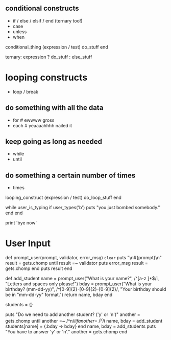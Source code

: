 ## conditional constructs
* if / else / elsif / end (ternary too!)
* case
* unless
* when

conditional_thing (expression / test)
  do_stuff
end

ternary: expression ? do_stuff : else_stuff

# looping constructs
* loop / break

## do something with all the data
* for # ewwww gross
* each # yeaaaahhhh nailed it

## keep going as long as needed
* while
* until

## do something a certain number of times
* times

looping_construct (expression / test)
  do_loop_stuff
end

while user_is_typing
  if user_types('b')
    puts "you just bombed somebody."
  end
end

print 'bye now'


# User Input

def prompt_user(prompt, validator, error_msg)
  `clear`
  puts "\n#{prompt}\n"
  result = gets.chomp
  until result =~ validator
    puts error_msg
    result = gets.chomp
  end
  puts
  result
end

def add_student
  name = prompt_user("What is your name?", /^[a-z ]*$/i,
                     "Letters and spaces only please!")
  bday = prompt_user("What is your birthday? (mm-dd-yy)",
                     /^[0-9]{2}-[0-9]{2}-[0-9]{2}/,
                     "Your birthday should be in \"mm-dd-yy\" format.")
  return name, bday
end

students = {}

puts "Do we need to add another student? ('y' or 'n')"
another = gets.chomp
until another =~ /^n$/i
  if another =~ /^y$/i
    name, bday = add_student
    students[name] = {:bday => bday}
  end
  name, bday = add_students
  puts "You have to answer 'y' or 'n'."
  another = gets.chomp
end
